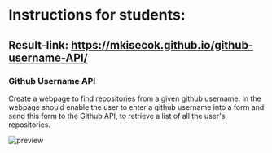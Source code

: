 # Instructions for students:

## Result-link: https://mkisecok.github.io/github-username-API/

### Github Username API

Create a webpage to find repositories from a given github username. In the webpage  should enable the user to enter a github username into a form and send this form to the Github API, to retrieve a list of all the user's repositories.


  
  ![preview](./demo.gif)








 
